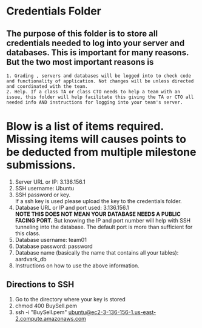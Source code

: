 # Credentials Folder

## The purpose of this folder is to store all credentials needed to log into your server and databases. This is important for many reasons. But the two most important reasons is
    1. Grading , servers and databases will be logged into to check code and functionality of application. Not changes will be unless directed and coordinated with the team.
    2. Help. If a class TA or class CTO needs to help a team with an issue, this folder will help facilitate this giving the TA or CTO all needed info AND instructions for logging into your team's server. 


# Blow is a list of items required. Missing items will causes points to be deducted from multiple milestone submissions.

1. Server URL or IP: 3.136.156.1
2. SSH username: Ubuntu
3. SSH password or key.
    <br> If a ssh key is used please upload the key to the credentials folder.
4. Database URL or IP and port used: 3.136.156.1
    <br><strong> NOTE THIS DOES NOT MEAN YOUR DATABASE NEEDS A PUBLIC FACING PORT.</strong> But knowing the IP and port number will help with SSH tunneling into the database. The default port is more than sufficient for this class.
5. Database username: team01
6. Database password: password
7. Database name (basically the name that contains all your tables): aardvark_db
8. Instructions on how to use the above information.

## Directions to SSH

1. Go to the directory where your key is stored
2. chmod 400 BuySell.pem
3. ssh -i "BuySell.pem" ubuntu@ec2-3-136-156-1.us-east-2.compute.amazonaws.com
